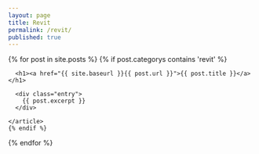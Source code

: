 ```yaml
---
layout: page
title: Revit
permalink: /revit/
published: true
---
```



<div class="posts">
  {% for post in site.posts %}
    {% if post.categorys contains 'revit' %}
    <article class="post">
 
      <h1><a href="{{ site.baseurl }}{{ post.url }}">{{ post.title }}</a></h1>
 
      <div class="entry">
        {{ post.excerpt }}
      </div>

    </article>
    {% endif %}
  {% endfor %}
</div>
